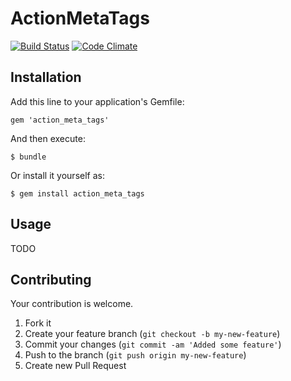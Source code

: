 # ActionMetaTags

[![Build Status](https://travis-ci.org/andrewgr/action_meta_tags.png)](https://travis-ci.org/andrewgr/action_meta_tags)
[![Code Climate](https://codeclimate.com/github/andrewgr/action_meta_tags/badges/gpa.svg)](https://codeclimate.com/github/andrewgr/action_meta_tags)

## Installation

Add this line to your application's Gemfile:

    gem 'action_meta_tags'

And then execute:

    $ bundle

Or install it yourself as:

    $ gem install action_meta_tags

## Usage

TODO

## Contributing

Your contribution is welcome.

1. Fork it
2. Create your feature branch (`git checkout -b my-new-feature`)
3. Commit your changes (`git commit -am 'Added some feature'`)
4. Push to the branch (`git push origin my-new-feature`)
5. Create new Pull Request
